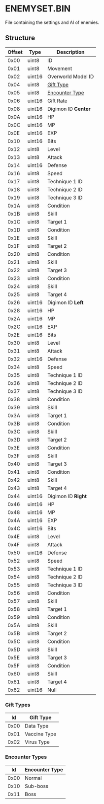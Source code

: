 # ENEMYSET.BIN

File containing the settings and AI of enemies.

## Structure

| Offset | Type | Description |
|--------|------|-------------|
| 0x00   | uint8 | ID
| 0x01   | uint8 | Movement
| 0x02   | uint16 | Overworld Model ID
| 0x04   | uint8 | [Gift Type](#gift-types)
| 0x05   | uint8 | [Encounter Type](#encounter-types)
| 0x06   | uint16 | Gift Rate
| 0x08   | uint16 | Digimon ID **Center**
| 0x0A   | uint16 | HP
| 0x0C   | uint16 | MP
| 0x0E   | uint16 | EXP
| 0x10   | uint16 | Bits
| 0x12   | uint8 | Level
| 0x13   | uint8 | Attack
| 0x14   | uint16 | Defense
| 0x16   | uint8 | Speed
| 0x17   | uint8 | Technique 1 ID
| 0x18   | uint8 | Technique 2 ID
| 0x19   | uint8 | Technique 3 ID
| 0x1A   | uint8 | Condition
| 0x1B   | uint8 | Skill
| 0x1C   | uint8 | Target 1
| 0x1D   | uint8 | Condition
| 0x1E   | uint8 | Skill
| 0x1F   | uint8 | Target 2
| 0x20   | uint8 | Condition
| 0x21   | uint8 | Skill
| 0x22   | uint8 | Target 3
| 0x23   | uint8 | Condition
| 0x24   | uint8 | Skill
| 0x25   | uint8 | Target 4
| 0x26   | uint16 | Digimon ID **Left**
| 0x28   | uint16 | HP
| 0x2A   | uint16 | MP
| 0x2C   | uint16 | EXP
| 0x2E   | uint16 | Bits
| 0x30   | uint8 | Level
| 0x31   | uint8 | Attack
| 0x32   | uint16 | Defense
| 0x34   | uint8 | Speed
| 0x35   | uint8 | Technique 1 ID
| 0x36   | uint8 | Technique 2 ID
| 0x37   | uint8 | Technique 3 ID
| 0x38   | uint8 | Condition
| 0x39   | uint8 | Skill
| 0x3A   | uint8 | Target 1
| 0x3B   | uint8 | Condition
| 0x3C   | uint8 | Skill
| 0x3D   | uint8 | Target 2
| 0x3E   | uint8 | Condition
| 0x3F   | uint8 | Skill
| 0x40   | uint8 | Target 3
| 0x41   | uint8 | Condition
| 0x42   | uint8 | Skill
| 0x43   | uint8 | Target 4
| 0x44   | uint16 | Digimon ID **Right**
| 0x46   | uint16 | HP
| 0x48   | uint16 | MP
| 0x4A   | uint16 | EXP
| 0x4C   | uint16 | Bits
| 0x4E   | uint8 | Level
| 0x4F   | uint8 | Attack
| 0x50   | uint16 | Defense
| 0x52   | uint8 | Speed
| 0x53   | uint8 | Technique 1 ID
| 0x54   | uint8 | Technique 2 ID
| 0x55   | uint8 | Technique 3 ID
| 0x56   | uint8 | Condition
| 0x57   | uint8 | Skill
| 0x58   | uint8 | Target 1
| 0x59   | uint8 | Condition
| 0x5A   | uint8 | Skill
| 0x5B   | uint8 | Target 2
| 0x5C   | uint8 | Condition
| 0x5D   | uint8 | Skill
| 0x5E   | uint8 | Target 3
| 0x5F   | uint8 | Condition
| 0x60   | uint8 | Skill
| 0x61   | uint8 | Target 4
| 0x62   | uint16 | Null

### Gift Types

| Id   | Gift Type |
|------|------------|
| 0x00 | Data Type   
| 0x01 | Vaccine Type
| 0x02 | Virus Type

### Encounter Types

| Id   | Encounter Type |
|------|------------|
| 0x00 | Normal   
| 0x10 | Sub-boss
| 0x11 | Boss
